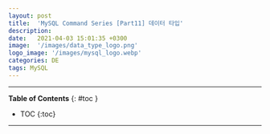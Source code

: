 ```yaml
---
layout: post
title:  'MySQL Command Series [Part11] 데이터 타입'
description: 
date:   2021-04-03 15:01:35 +0300
image:  '/images/data_type_logo.png'
logo_image: '/images/mysql_logo.webp'
categories: DE
tags: MySQL
---
```


---
**Table of Contents**
{: #toc }
*  TOC
{:toc}

---
